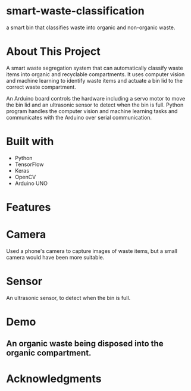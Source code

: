 # smart-waste-classification
a smart bin that classifies waste into organic and non-organic waste.

# About This Project

A smart waste segregation system that can automatically classify waste items into organic and recyclable compartments. It uses computer vision and machine learning to identify waste items and actuate a bin lid to the correct waste compartment.

An Arduino board controls the hardware including a servo motor to move the bin lid and an ultrasonic sensor to detect when the bin is full. Python program handles the computer vision and machine learning tasks and communicates with the Arduino over serial communication.



# Built with
- Python
- TensorFlow
- Keras
- OpenCV
- Arduino UNO

# Features
# Camera
Used a phone's camera to capture images of waste items, but a small camera would have been more suitable.

# Sensor
An ultrasonic sensor, to detect when the bin is full.

# Demo
## An organic waste being disposed into the organic compartment.


# Acknowledgments


